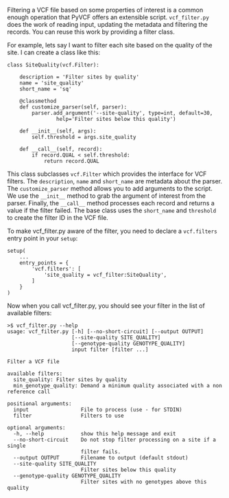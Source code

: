 Filtering a VCF file based on some properties of interest is a common enough 
operation that PyVCF offers an extensible script.  ``vcf_filter.py`` does 
the work of reading input, updating the metadata and filtering the records.
You can reuse this work by providing a filter class.

For example, lets say I want to filter each site based on the quality of the site.
I can create a class like this:


    class SiteQuality(vcf.Filter):

        description = 'Filter sites by quality'
        name = 'site_quality'
        short_name = 'sq'

        @classmethod
        def customize_parser(self, parser):
            parser.add_argument('--site-quality', type=int, default=30,
                    help='Filter sites below this quality')

        def __init__(self, args):
            self.threshold = args.site_quality

        def __call__(self, record):
            if record.QUAL < self.threshold:
                return record.QUAL


This class subclasses ``vcf.Filter`` which provides the interface for VCF filters.
The ``description``, ``name`` and ``short_name`` are metadata about the parser.
The ``customize_parser`` method allows you to add arguments to the script.
We use the ``__init__`` method to grab the argument of interest from the parser.
Finally, the ``__call__`` method processes each record and returns a value if the 
filter failed.  The base class uses the ``short_name`` and ``threshold`` to create
the filter ID in the VCF file.

To make vcf_filter.py aware of the filter, you need to declare a ``vcf.filters`` entry 
point in your ``setup``:

    setup(
        ...
        entry_points = {
            'vcf.filters': [
                'site_quality = vcf_filter:SiteQuality',
            ]
        }
    )

Now when you call vcf_filter.py, you should see your filter in the list of available filters:

    >$ vcf_filter.py --help
    usage: vcf_filter.py [-h] [--no-short-circuit] [--output OUTPUT]
                         [--site-quality SITE_QUALITY]
                         [--genotype-quality GENOTYPE_QUALITY]
                         input filter [filter ...]

    Filter a VCF file

    available filters:
      site_quality:	Filter sites by quality
      min_genotype_quality:	Demand a minimum quality associated with a non reference call

    positional arguments:
      input                 File to process (use - for STDIN)
      filter                Filters to use

    optional arguments:
      -h, --help            show this help message and exit
      --no-short-circuit    Do not stop filter processing on a site if a single
                            filter fails.
      --output OUTPUT       Filename to output (default stdout)
      --site-quality SITE_QUALITY
                            Filter sites below this quality
      --genotype-quality GENOTYPE_QUALITY
                            Filter sites with no genotypes above this quality
 


